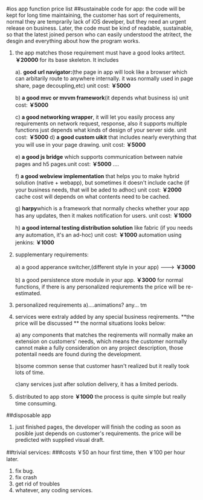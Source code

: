 #ios app function price list
##sustainable code for app: 
the code will be kept for long time maintaining, the customer has sort of requirements, normal they are temprarily lack of iOS develper, but they need an urgent release on business. Later, the code must be kind of readable, sustainable, so that the latest joined person who can easily understood the atritect, the desgin and everything about how the program works.

1. the app matches those requirement must have a good looks artitect. **￥20000** for its base skeleton. It includes 

	a). **good url navigator:**(the page in app will look like a browser which can arbitarily route to anywhere internally. it was normally used in page share, page decoupling,etc)  unit cost: **￥5000**

	b) **a good mvc or mvvm framework**(it depends what business is) unit cost: **￥5000**

	c) **a good networking wrapper**, it will let you easily process any requirements on network request, response, also it supports multiple functions just depends what kinds of design of your server side.
unit cost: **￥5000**
	d) **a good custom uikit** that includes nearly everything that you will use in your page drawing.
unit cost: **￥5000**
	
	e) **a good js bridge** which supports communication between natvie pages and h5 pages.unit cost: **￥5000**
....
	
	f) **a good webview implementation** that helps you to make hybrid solution (native + webapp), but sometimes it doesn't include cache (if your business needs, that will be aded to adhoc) unit cost: **￥2000** cache cost will depends on what contents need to be cached.
	
	g) **harpy**which is a framework that normally checks whether your app has any updates, then it makes notification for users. unit cost: **￥1000**
	
	h) **a good internal testing distribution solution** like fabric (if you needs any automation, it's an ad-hoc)
unit cost: **￥1000**  automation using jenkins: **￥1000**

2. supplementary requirements:

	a) a good apperance switcher,(different style in your app)  ---> **￥3000**

	b) a good persistence store module in your app. **￥3000** for normal functions, if there is any personalized reqiurements the price will be re-estimated.	
3. personalized requirements
	a)....animations? any...  tm 
	
	
4. services were extraly added by any special business reqirements. **the price will be discussed ** 
	the normal situations looks below:
	
	a) any components that matches the reqirements will normally make an extension on customers' needs, which means the customer normally cannot make a fully consideration on any project description, those potentail needs are found during the development.
	
	b)some common sense that customer hasn't realized but it really took lots of time.
	
	c)any services just after solution delivery, it has a limited periods.

5. distributed to app store  **￥1000**  the process is quite simple but really time consuming.

##disposable app
1. just finished pages, the developer will finish the coding as soon as posible just depends on customer's requirements.  the price will be predicted with supplied visual draft.

##trivial services: 
###costs ￥50 an hour first time, then ￥100 per hour later.
1. fix bug.  
2. fix crash
3. get rid of troubles 
4. whatever, any coding services.
